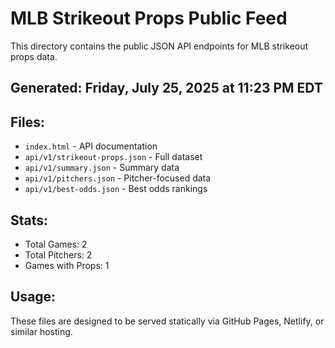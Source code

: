# MLB Strikeout Props Public Feed

This directory contains the public JSON API endpoints for MLB strikeout props data.

## Generated: Friday, July 25, 2025 at 11:23 PM EDT

## Files:
- `index.html` - API documentation
- `api/v1/strikeout-props.json` - Full dataset
- `api/v1/summary.json` - Summary data
- `api/v1/pitchers.json` - Pitcher-focused data  
- `api/v1/best-odds.json` - Best odds rankings

## Stats:
- Total Games: 2
- Total Pitchers: 2
- Games with Props: 1

## Usage:
These files are designed to be served statically via GitHub Pages, Netlify, or similar hosting.
